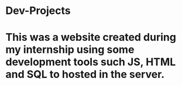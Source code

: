 # Dev-Projects

# This was a website created during my internship using some development tools such JS, HTML and SQL to hosted in the server.
 
